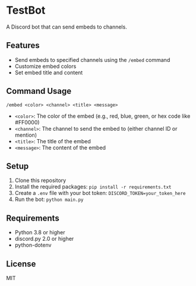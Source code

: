 # TestBot

A Discord bot that can send embeds to channels.

## Features

- Send embeds to specified channels using the `/embed` command
- Customize embed colors
- Set embed title and content

## Command Usage

``/embed <color> <channel> <title> <message>``

- `<color>`: The color of the embed (e.g., red, blue, green, or hex code like #FF0000)
- `<channel>`: The channel to send the embed to (either channel ID or mention)
- `<title>`: The title of the embed
- `<message>`: The content of the embed

## Setup

1. Clone this repository
2. Install the required packages:
   `pip install -r requirements.txt`
3. Create a `.env` file with your bot token:
   `DISCORD_TOKEN=your_token_here`
4. Run the bot:
   `python main.py`

## Requirements

- Python 3.8 or higher
- discord.py 2.0 or higher
- python-dotenv

## License

MIT